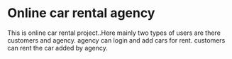 # Online car rental agency

This is online car rental project..Here mainly two types of users are there customers and agency. agency can login and add cars for rent.
customers can rent the car added by agency.
